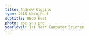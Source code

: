 ```yaml
---
title: Andrew Kiggins
type: 2018_ubco_heat
subtitle: UBCO Heat
photo: spc_you.png
yearlevel: 1st Year Computer Science
---
```


